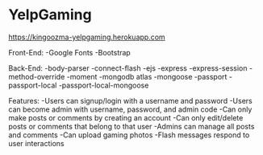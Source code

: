 # YelpGaming
https://kingoozma-yelpgaming.herokuapp.com

Front-End:
-Google Fonts
-Bootstrap

Back-End:
-body-parser
-connect-flash
-ejs
-express
-express-session
-method-override
-moment
-mongodb atlas
-mongoose
-passport
-passport-local
-passport-local-mongoose


Features:
-Users can signup/login with a username and password
-Users can become admin with username, password, and admin code
-Can only make posts or comments by creating an account
-Can only edit/delete posts or comments that belong to that user
-Admins can manage all posts and comments
-Can upload gaming photos
-Flash messages respond to user interactions
